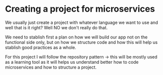 # Creating a project for microservices

We usually just create a project with whatever language we want to use and well that is it right? Well NO we don't really do that.

We need to stablish first a plan on how we will build our app not on the functional side only, but on how we structure code and how this will help us stablish good practices as a whole.

For this project I will follow the repository pattern -> this will be mostly used as a learning tool as it will helps us understand better how to code microservices and how to structure a project.